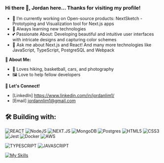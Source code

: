 ### Hi there 👋, Jordan here... Thanks for visiting my profile!

- 🔭 I’m currently working on Open-source products: NextSketch - Prototyping and Visualization tool for Next.js apps 
- 🌱 Always learning new technologies
- 💕 Passionate About: Developing beautiful and intuitive user interfaces with intricate designs and capturing color schemes
- 💬 Ask me about Next.js and React! And many more technologies like JavaScript, TypeScript, PostgreSQL and Webpack


**🎉 About Me:**


- 🎥 Loves hiking, basketball, cars, and photography
- 🖼️ Love to help fellow developers


**📧 Let's Connect!**

- [LinkedIn] https://www.linkedin.com/in/jordanlim1/  
- [Email] jordannlim1@gmail.com  


## 🛠 Building with:


![REACT](https://img.shields.io/badge/react-%2320232a.svg?style=for-the-badge&logo=react&logoColor=%2361DAFB)
![NodeJS](https://img.shields.io/badge/node.js-6DA55F?style=for-the-badge&logo=node.js&logoColor=white)
![NEXT.JS](https://img.shields.io/badge/next.js-000000?style=for-the-badge&logo=nextdotjs&logoColor=white)
![MongoDB](https://img.shields.io/badge/MongoDB-%234ea94b.svg?style=for-the-badge&logo=mongodb&logoColor=white)
![Postgres](https://img.shields.io/badge/postgres-%23316192.svg?style=for-the-badge&logo=postgresql&logoColor=white)
![HTML5](https://img.shields.io/badge/html5-%23E34F26.svg?style=for-the-badge&logo=html5&logoColor=white)
![CSS3](https://img.shields.io/badge/css3-%231572B6.svg?style=for-the-badge&logo=css3&logoColor=white)
![Jest](https://img.shields.io/badge/-jest-%23C21325?style=for-the-badge&logo=jest&logoColor=white)
![Docker](https://img.shields.io/badge/docker-%230db7ed.svg?style=for-the-badge&logo=docker&logoColor=white)
![AWS](https://img.shields.io/badge/AWS-%23FF9900.svg?style=for-the-badge&logo=amazon-aws&logoColor=white)

![TYPESCRIPT](https://shields.io/badge/TypeScript-3178C6?logo=TypeScript&logoColor=FFF&style=flat-square)
![JAVASCRIPT](https://shields.io/badge/JavaScript-F7DF1E?logo=JavaScript&logoColor=000&style=flat-square)

[![My Skills](https://skillicons.dev/icons?i=redux,express,webpack)](https://skillicons.dev)

